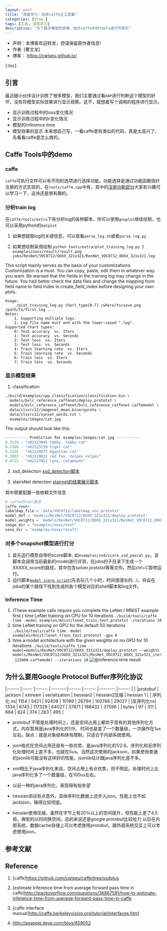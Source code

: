 ```yaml
---
layout: post
title: "深度学习：玩转caffe之工具篇"
categories: [blog ]
tags: [工具, 深度学习]
description: "为了展示模型的效果，结合caffe中的tools进行可视化"
---
```

- 声明：本博客欢迎转发，但请保留原作者信息!
- 作者: [曹文龙]
- 博客： <https://cwlseu.github.io/>                                          

{:toc}

## 引言

最近跟小伙伴设计训练了很多模型，我们主要通过看`mAP`进行判断这个模型的好坏，没有将模型实际效果进行显示观察。这不，就想着写个调用的程序进行显示。

- 显示训练过程中的loss变化情况
- 显示训练过程中的lr变化情况
- 模型的inference time
- 模型效果的显示
本来想自己写，一看caffe里有类似的代码，真是太高兴了，先看看caffe是怎么做的。

## Caffe Tools中的demo 

### caffe
`caffe`可执行文件可以有不同的选项进行选择功能，功能选择是通过功能函数指针注册的方式实现的，在`tools/caffe.cpp`中有，其中的[注册功能部分](http://cwlseu.github.io/Cpp-Relearn)大家有兴趣可以学习一下，这块还是很有趣的。

### 分析train log
在`caffe/tools/extra`下有分析log的各种脚本，你可以使用`gnuplot`继续绘制，也可以采用python的`matplot`

1. 如果想提取log的关键信息，可以查看`parse_log.sh`或者`parse_log.py`

2. 如果想绘制采用绘制
`python tools/extra/plot_training_log.py 2 examples/ooxx/result/result.png jobs/ResNet/VOC0712/OOXX_321x321/ResNet_VOC0712_OOXX_321x321.log `

This script mainly serves as the basis of your customizations.
Customization is a must. You can copy, paste, edit them in whatever way you want. Be warned that the fields in the training log may change in the future. You had better check the data files and change the mapping from field name to field index in create_field_index before designing your own plots.

    Usage:
        ./plot_training_log.py chart_type[0-7] /where/to/save.png /path/to/first.log ...
    Notes:
        1. Supporting multiple logs.
        2. Log file name must end with the lower-cased ".log".
    Supported chart types:
        0: Test accuracy  vs. Iters
        1: Test accuracy  vs. Seconds
        2: Test loss  vs. Iters
        3: Test loss  vs. Seconds
        4: Train learning rate  vs. Iters
        5: Train learning rate  vs. Seconds
        6: Train loss  vs. Iters
        7: Train loss  vs. Seconds


### 显示模型结果
1. classification

```sh
./build/examples/cpp_classification/classification.bin \
  models/bvlc_reference_caffenet/deploy.prototxt \
  models/bvlc_reference_caffenet/bvlc_reference_caffenet.caffemodel \
  data/ilsvrc12/imagenet_mean.binaryproto \
  data/ilsvrc12/synset_words.txt \
  examples/images/cat.jpg
```

The output should look like this:

```cpp
---------- Prediction for examples/images/cat.jpg ----------
0.3134 - "n02123045 tabby, tabby cat"
0.2380 - "n02123159 tiger cat"
0.1235 - "n02124075 Egyptian cat"
0.1003 - "n02119022 red fox, Vulpes vulpes"
0.0715 - "n02127052 lynx, catamount"
```

2. ssd_detection
[ssd_detection脚本](https://github.com/cwlseu/caffe/blob/ssdplus/examples/stairsnet/ssd_detect_once.py)

3. stairsNet detection
[stairnet的结果展示脚本](https://github.com/cwlseu/caffe/blob/ssdplus/examples/stairsnet/stairsnet_detect.py)

其中需要配置一些依赖文件信息

```python
# caffe的root路劲
caffe_root=
labelmap_file = 'data/VOC0712/labelmap_voc.prototxt'
model_def = 'models/ResNet/VOC0712/OOXX_321x321/deploy.prototxt'
model_weights = 'models/ResNet/VOC0712/OOXX_321x321/ResNet_VOC0712_OOXX_321x321_iter_70000.caffemodel'
image_dir = "examples/ooxx/test"
save_dir = "examples/ooxx/result"
```

### 对多个snapshot模型进行打分
1. 首先运行模型自带的score脚本, 如`examples/ssd/score_ssd_pascal.py`，该脚本会调用当前最新的model进行评测，在jobs的子目录下生成一个XXXXX_score的路径，其中包含solver.prototxt等等文件。然后ctrl+C暂停运行。
2. 运行脚本[`model score script`](https://github.com/cwlseu/caffe/blob/ssdplus/tools/score_model.py)(先去玩几个小时，时间很漫长的...)，将会在jobs的某个路径下找到生成的各个模型对应的shell脚本和log文件。

### Inference Time
1. (These example calls require you complete the LeNet / MNIST example first.)
time LeNet training on CPU for 10 iterations
`./build/tools/caffe time -model examples/mnist/lenet_train_test.prototxt -iterations 10`
2. time LeNet training on GPU for the default 50 iterations
`./build/tools/caffe time -model examples/mnist/lenet_train_test.prototxt -gpu 0`
3. time a model architecture with the given weights on no GPU for 10 iterations
`./build/tools/caffe time --model=models/ResNet/VOC0712/OOXX_321x321/deploy.prototxt --weights models/ResNet/VOC0712/OOXX_321x321/ResNet_VOC0712_OOXX_321x321_iter_115000.caffemodel --iterations 10`
![@inference time result](https://github.com/cwlseu/cwlseu.github.io/tree/master/images/linux/inference_time.JPG)

## 为什么要用Google Protocol Buffer序列化协议

|:-----:   |:----:   |:-----:  |:-------:|:-----:        |:-----:   |:-------:     |:-----:    |
|          |protobuf | jackson | xstream | serialization | hessian2 | hessian2压缩 | hessian 1 |
| 序列化 ns| 1154    | 5421    | 92406   |  10189        | 26794    | 100766       | 29027     |
|反序列化ns| 1334    | 8743    | 117329  |         64027 | 37871    | 188432       | 37596     |
| bytes    | 97      | 311     | 664     | 824           | 374      | 283          | 495       |

- protobuf 不管是处理时间上，还是空间占用上都优于现有的其他序列化方式。内存暂用是java序列化的1/9，
时间也是差了一个数量级，一次操作在1us左右。缺点：就是对象结构体有限制，只适合于内部系统使用。

- json格式在空间占用还是有一些优势，是java序列化的1/2.6。序列化和反序列化处理时间上差不多，也就在5us。当然这次使用的jackson，如果使用普通的jsonlib可能没有这样好的性能，jsonlib估计跟java序列化差不多。

- xml相比于java序列化来说，空间占用上有点优势，但不明显。处理时间上比java序列化多了一个数量级，在100us左右。

- 以前一种的java序列化，表现得有些失望

- hessian测试有点意外，具体序列化数据上还步入json。性能上也不如jackjson，输得比较彻底。
- hessian使用压缩，虽然在字节上有20%以上的空间提升，但性能上差了4,5倍，典型的以时间换空间。总的来说还是google protobuf比较给力
以后在内部系统，数据cache存储上可以考虑使用protobuf。跟外部系统交互上可以考虑使用json。

## 参考文献


## Reference

1. [caffe]<https://github.com/cwlseu/caffe/tree/ssdplus>

2. [estimate Inference time from average forward pass time in caffe]<http://stackoverflow.com/questions/36867591/how-to-estimate-inference-time-from-average-forward-pass-time-in-caffe>

3. [caffe interface manual]<http://caffe.berkeleyvision.org/tutorial/interfaces.html>

4. http://agapple.iteye.com/blog/859052


